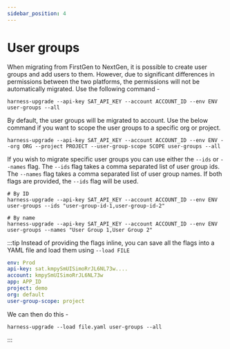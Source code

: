 ```yaml
---
sidebar_position: 4
---
```


# User groups
When migrating from FirstGen to NextGen, it is possible to create user groups and add users to them. However, due to significant differences in permissions between the two platforms, the permissions will not be automatically migrated.
Use the following command - 

```shell
harness-upgrade --api-key SAT_API_KEY --account ACCOUNT_ID --env ENV user-groups --all
```

By default, the user groups will be migrated to account. Use the below command if you want to scope the user groups to a specific org or project.

```shell
harness-upgrade --api-key SAT_API_KEY --account ACCOUNT_ID --env ENV --org ORG --project PROJECT --user-group-scope SCOPE user-groups --all
```

If you wish to migrate specific user groups you can use either the `--ids` or `--names` flag. The `--ids` flag takes a comma separated list of user group ids. The `--names` flag takes a comma separated list of user group names. If both flags are provided, the `--ids` flag will be used.

```shell
# By ID
harness-upgrade --api-key SAT_API_KEY --account ACCOUNT_ID --env ENV user-groups --ids "user-group-id-1,user-group-id-2"

# By name
harness-upgrade --api-key SAT_API_KEY --account ACCOUNT_ID --env ENV user-groups --names "User Group 1,User Group 2"
```


:::tip
Instead of providing the flags inline, you can save all the flags into a YAML file and load them using `--load FILE`
```yaml
env: Prod
api-key: sat.kmpySmUISimoRrJL6NL73w....
account: kmpySmUISimoRrJL6NL73w
app: APP_ID
project: demo
org: default
user-group-scope: project
```

We can then do this -
```shell
harness-upgrade --load file.yaml user-groups --all
```
:::